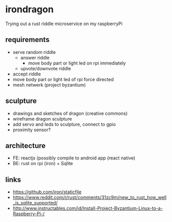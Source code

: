 # irondragon
Trying out a rust riddle microservice on my raspberryPi

## requirements
* serve random riddle
  * answer riddle
    * move body part or light led on rpi immediately
  * upvote/downvote riddle
* accept riddle
* move body part or light led of rpi force directed
* mesh netwerk (project byzantium)

## sculpture
* drawings and sketches of dragon (creative commons)
* wireframe dragon sculpture
* add servo and leds to sculpture, connect to gpio
* proximity sensor?

## architecture
* FE: reactjs (possibly compile to android app (react native)
* BE: rust on rpi (iron) + Sqlite 

## links
* https://github.com/iron/staticfile
* https://www.reddit.com/r/rust/comments/31zc9m/new_to_rust_how_well_is_sqlite_supported/
* http://www.instructables.com/id/Install-Project-Byzantium-Linux-to-a-Raspberry-Pi-/

